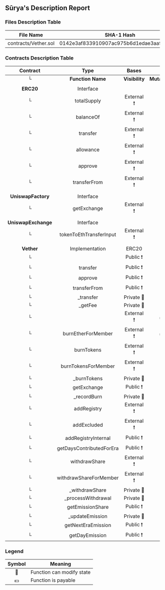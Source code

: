 ## Sūrya's Description Report

### Files Description Table


|  File Name  |  SHA-1 Hash  |
|-------------|--------------|
| contracts/Vether.sol | 0142e3af833910907ac975b6d1edae3aa960ea36 |


### Contracts Description Table


|  Contract  |         Type        |       Bases      |                  |                 |
|:----------:|:-------------------:|:----------------:|:----------------:|:---------------:|
|     └      |  **Function Name**  |  **Visibility**  |  **Mutability**  |  **Modifiers**  |
||||||
| **ERC20** | Interface |  |||
| └ | totalSupply | External ❗️ |   |NO❗️ |
| └ | balanceOf | External ❗️ |   |NO❗️ |
| └ | transfer | External ❗️ | 🛑  |NO❗️ |
| └ | allowance | External ❗️ |   |NO❗️ |
| └ | approve | External ❗️ | 🛑  |NO❗️ |
| └ | transferFrom | External ❗️ | 🛑  |NO❗️ |
||||||
| **UniswapFactory** | Interface |  |||
| └ | getExchange | External ❗️ |   |NO❗️ |
||||||
| **UniswapExchange** | Interface |  |||
| └ | tokenToEthTransferInput | External ❗️ | 🛑  |NO❗️ |
||||||
| **Vether** | Implementation | ERC20 |||
| └ | <Constructor> | Public ❗️ | 🛑  |NO❗️ |
| └ | transfer | Public ❗️ | 🛑  |NO❗️ |
| └ | approve | Public ❗️ | 🛑  |NO❗️ |
| └ | transferFrom | Public ❗️ | 🛑  |NO❗️ |
| └ | _transfer | Private 🔐 | 🛑  | |
| └ | _getFee | Private 🔐 |   | |
| └ | <Receive Ether> | External ❗️ |  💵 |NO❗️ |
| └ | burnEtherForMember | External ❗️ |  💵 |NO❗️ |
| └ | burnTokens | External ❗️ | 🛑  |NO❗️ |
| └ | burnTokensForMember | External ❗️ | 🛑  |NO❗️ |
| └ | _burnTokens | Private 🔐 | 🛑  | |
| └ | getExchange | Public ❗️ |   |NO❗️ |
| └ | _recordBurn | Private 🔐 | 🛑  | |
| └ | addRegistry | External ❗️ | 🛑  |NO❗️ |
| └ | addExcluded | External ❗️ | 🛑  |NO❗️ |
| └ | addRegistryInternal | Public ❗️ | 🛑  |NO❗️ |
| └ | getDaysContributedForEra | Public ❗️ |   |NO❗️ |
| └ | withdrawShare | External ❗️ | 🛑  |NO❗️ |
| └ | withdrawShareForMember | External ❗️ | 🛑  |NO❗️ |
| └ | _withdrawShare | Private 🔐 | 🛑  | |
| └ | _processWithdrawal | Private 🔐 | 🛑  | |
| └ | getEmissionShare | Public ❗️ |   |NO❗️ |
| └ | _updateEmission | Private 🔐 | 🛑  | |
| └ | getNextEraEmission | Public ❗️ |   |NO❗️ |
| └ | getDayEmission | Public ❗️ |   |NO❗️ |


### Legend

|  Symbol  |  Meaning  |
|:--------:|-----------|
|    🛑    | Function can modify state |
|    💵    | Function is payable |
